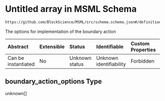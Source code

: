 # Untitled array in MSML Schema

```txt
https://github.com/BlockScience/MSML/src/schema.schema.json#/definitions/BoundaryAction/properties/boundary_action_options
```

The options for implementation of the boundary action

| Abstract            | Extensible | Status         | Identifiable            | Custom Properties | Additional Properties | Access Restrictions | Defined In                                                                                    |
| :------------------ | :--------- | :------------- | :---------------------- | :---------------- | :-------------------- | :------------------ | :-------------------------------------------------------------------------------------------- |
| Can be instantiated | No         | Unknown status | Unknown identifiability | Forbidden         | Allowed               | none                | [schema.schema.json\*](../../out/math_spec_mapping/schema.schema.json "open original schema") |

## boundary\_action\_options Type

unknown\[]
